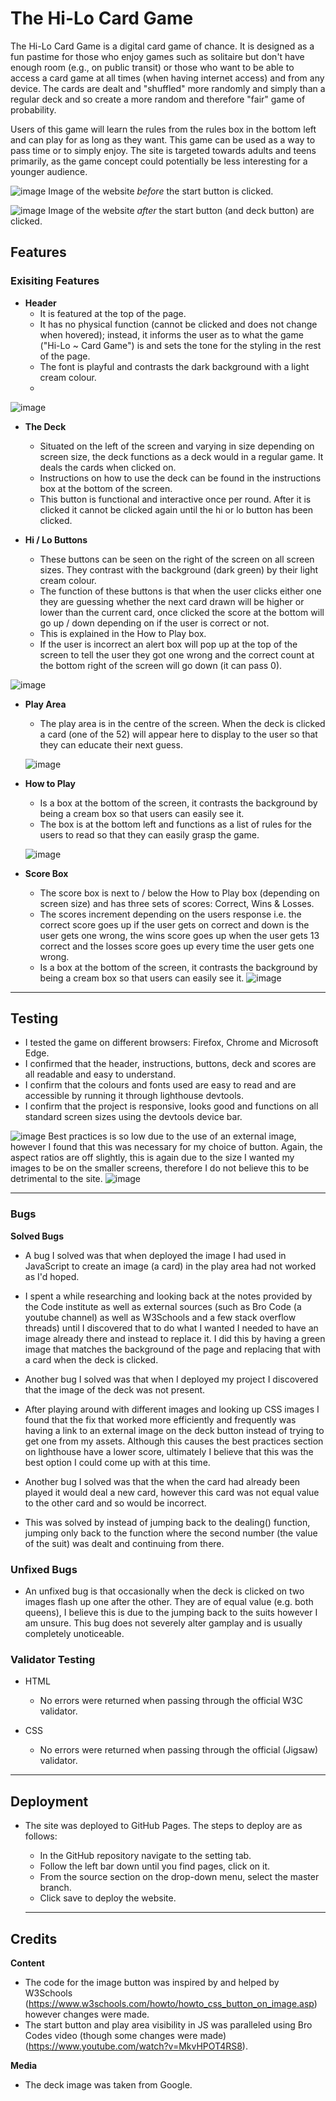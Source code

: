 # The Hi-Lo Card Game

The Hi-Lo Card Game is a digital card game of chance. It is designed as a fun pastime for those who enjoy games such as solitaire but don't have enough room (e.g., on public transit) or those who want to be able to access a card game at all times (when having internet access) and from any device. The cards are dealt and "shuffled" more randomly and simply than a regular deck and so create a more random and therefore "fair" game of probability.

Users of this game will learn the rules from the rules box in the bottom left and can play for as long as they want. This game can be used as a way to pass time or to simply enjoy. The site is targeted towards adults and teens primarily, as the game concept could potentially be less interesting for a younger audience.

![image](https://github.com/user-attachments/assets/aa5dd9f1-d251-4eed-bebe-7c4f7bbdbc48)
Image of the website _before_ the start button is clicked.

![image](https://github.com/user-attachments/assets/1290693b-fcd9-4dc9-90fa-440075f04387)
Image of the website _after_ the start button (and deck button) are clicked. 

## Features

### Exisiting Features
- **Header**
  - It is featured at the top of the page.
  - It has no physical function (cannot be clicked and does not change when hovered); instead, it informs the user as to what the game ("Hi-Lo ~ Card Game") is and sets the tone for the styling in the rest of the page.
  - The font is playful and contrasts the dark background with a light cream colour.
  - 
![image](https://github.com/user-attachments/assets/e423e345-0c9d-42d1-aade-316741ac8198)

- **The Deck**
  - Situated on the left of the screen and varying in size depending on screen size, the deck functions as a deck would in a regular game. It deals the cards when clicked on.
  - Instructions on how to use the deck can be found in the instructions box at the bottom of the screen.
  - This button is functional and interactive once per round. After it is clicked it cannot be clicked again until the hi or lo button has been clicked.

- **Hi / Lo Buttons**
  - These buttons can be seen on the right of the screen on all screen sizes. They contrast with the background (dark green) by their light cream colour.
  - The function of these buttons is that when the user clicks either one they are guessing whether the next card drawn will be higher or lower than the current card, once clicked the score at the bottom will go up / down depending on if the user is correct or not.
  - This is explained in the How to Play box.
  - If the user is incorrect an alert box will pop up at the top of the screen to tell the user they got one wrong and the correct count at the bottom right of the screen will go down (it can pass 0).

![image](https://github.com/user-attachments/assets/33f784d5-9dc5-42a2-a30b-885d476a7541)

- **Play Area**
  - The play area is in the centre of the screen. When the deck is clicked a card (one of the 52) will appear here to display to the user so that they can educate their next guess.
 
  ![image](https://github.com/user-attachments/assets/d376360d-a3de-4033-afbe-768a4fa70bbf)

- **How to Play**
  - Is a box at the bottom of the screen, it contrasts the background by being a cream box so that users can easily see it.
  - The box is at the bottom left and functions as a list of rules for the users to read so that they can easily grasp the game.
 
  ![image](https://github.com/user-attachments/assets/b8f47a23-3823-4970-b5e7-44be83d8d8ea)

- **Score Box**
  - The score box is next to / below the How to Play box (depending on screen size) and has three sets of scores: Correct, Wins & Losses.
  - The scores increment depending on the users response i.e. the correct score goes up if the user gets on correct and down is the user gets one wrong, the wins score goes up when the user gets 13 correct and the losses score goes up every time the user gets one wrong.
  - Is a box at the bottom of the screen, it contrasts the background by being a cream box so that users can easily see it.
![image](https://github.com/user-attachments/assets/525c8c30-8df4-4699-869a-f19715d1a558)


------

## Testing
- I tested the game on different browsers: Firefox, Chrome and Microsoft Edge.
- I confirmed that the header, instructions, buttons, deck and scores are all readable and easy to understand.
- I confirm that the colours and fonts used are easy to read and are accessible by running it through lighthouse devtools.
- I confirm that the project is responsive, looks good and functions on all standard screen sizes using the devtools device bar.

![image](https://github.com/user-attachments/assets/2b800606-58f7-4f67-b4b6-d9e8184796cd)
Best practices is so low due to the use of an external image, however I found that this was necessary for my choice of button.
Again, the aspect ratios are off slightly, this is again due to the size I wanted my images to be on the smaller screens, therefore I do not believe this to be detrimental to the site. 
![image](https://github.com/user-attachments/assets/00c0bf59-0683-44aa-a837-9e5c2a9c00ab)

------

### Bugs

**Solved Bugs**
- A bug I solved was that when deployed the image I had used in JavaScript to create an image (a card) in the play area had not worked as I'd hoped. 
- I spent a while researching and looking back at the notes provided by the Code institute as well as external sources (such as Bro Code (a youtube channel) as well as W3Schools and a few stack overflow threads) until I discovered that to do what I wanted I needed to have an image already there and instead to replace it. I did this by having a green image that matches the background of the page and replacing that with a card when the deck is clicked.
  
- Another bug I solved was that when I deployed my project I discovered that the image of the deck was not present.
- After playing around with different images and looking up CSS images I found that the fix that worked more efficiently and frequently was having a link to an external image on the deck button instead of trying to get one from my assets. Although this causes the best practices section on lighthouse have a lower score, ultimately I believe that this was the best option I could come up with at this time.

- Another bug I solved was that the when the card had already been played it would deal a new card, however this card was not equal value to the other card and so would be incorrect.
- This was solved by instead of jumping back to the dealing() function, jumping only back to the function where the second number (the value of the suit) was dealt and continuing from there. 

### Unfixed Bugs
- An unfixed bug is that occasionally when the deck is clicked on two images flash up one after the other. They are of equal value (e.g. both queens), I believe this is due to the jumping back to the suits however I am unsure. This bug does not severely alter gamplay and is usually completely unoticeable.

### Validator Testing
- HTML
  - No errors were returned when passing through the official W3C validator.

- CSS
  - No errors were returned when passing through the official (Jigsaw) validator.

------

## Deployment

- The site was deployed to GitHub Pages. The steps to deploy are as follows:
  - In the GitHub repository navigate to the setting tab.
  - Follow the left bar down until you find pages, click on it.
  - From the source section on the drop-down menu, select the master branch.
  - Click save to deploy the website.
 
  ------

## Credits 

**Content**
- The code for the image button was inspired by and helped by W3Schools (https://www.w3schools.com/howto/howto_css_button_on_image.asp) however changes were made.
- The start button and play area visibility in JS was paralleled using Bro Codes video (though some changes were made) (https://www.youtube.com/watch?v=MkvHPOT4RS8).

**Media**
- The deck image was taken from Google.
